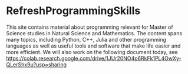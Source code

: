 # RefreshProgrammingSkills

This site contains material about programming relevant for Master of Science studies in Natural Science and Mathematics. The content spans many topics, including Python, C++, Julia and other programming languages as well as useful tools and software that make life easier and more efficient.
We will also work on the following document today, see https://colab.research.google.com/drive/1JUr20NO4p6RkFk1PL4OwXy-QLerShx9u?usp=sharing
